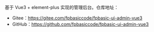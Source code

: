 基于 Vue3 + element-plus 实现的管理后台。仓库地址：

* Gitee：<https://gitee.com/fpbasiccode/fpbasic-ui-admin-vue3>
* GitHub：<https://github.com/fpbasiccode/fpbasic-ui-admin-vue3>
